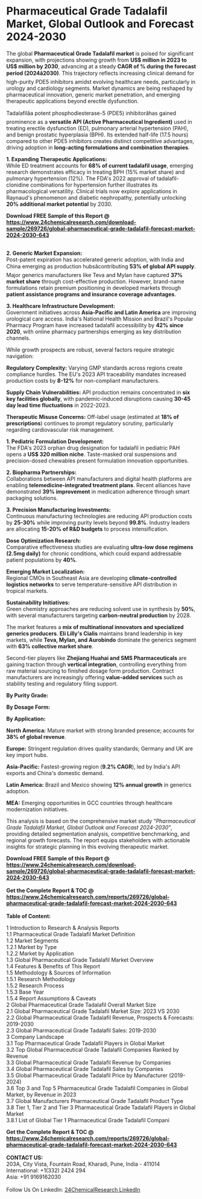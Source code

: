 <h1>Pharmaceutical Grade Tadalafil Market, Global Outlook and Forecast 2024-2030</h1><p>The global <strong>Pharmaceutical Grade Tadalafil market</strong> is poised for significant expansion, with projections showing growth from <strong>US$ million in 2023 to US$ million by 2030</strong>, advancing at a steady <strong>CAGR of % during the forecast period (2024â2030)</strong>. This trajectory reflects increasing clinical demand for high-purity PDE5 inhibitors amidst evolving healthcare needs, particularly in urology and cardiology segments. Market dynamics are being reshaped by pharmaceutical innovation, generic market penetration, and emerging therapeutic applications beyond erectile dysfunction.</p><p>Tadalafilâa potent phosphodiesterase-5 (PDE5) inhibitorâhas gained prominence as a <strong>versatile API (Active Pharmaceutical Ingredient)</strong> used in treating erectile dysfunction (ED), pulmonary arterial hypertension (PAH), and benign prostatic hyperplasia (BPH). Its extended half-life (17.5 hours) compared to other PDE5 inhibitors creates distinct competitive advantages, driving adoption in <strong>long-acting formulations and combination therapies</strong>.</p><p><strong>1. Expanding Therapeutic Applications:</strong><br>
While ED treatment accounts for <strong>68% of current tadalafil usage</strong>, emerging research demonstrates efficacy in treating BPH (15% market share) and pulmonary hypertension (12%). The FDA's 2022 approval of tadalafil-clonidine combinations for hypertension further illustrates its pharmacological versatility. Clinical trials now explore applications in Raynaud's phenomenon and diabetic nephropathy, potentially unlocking <strong>20% additional market potential</strong> by 2030.</p><div><b>Download FREE Sample of this Report @ 
            <a href="https://www.24chemicalresearch.com/download-sample/269726/global-pharmaceutical-grade-tadalafil-forecast-market-2024-2030-643">
            https://www.24chemicalresearch.com/download-sample/269726/global-pharmaceutical-grade-tadalafil-forecast-market-2024-2030-643</a></b></div><br><p><strong>2. Generic Market Expansion:</strong><br>
Post-patent expiration has accelerated generic adoption, with India and China emerging as production hubsâcontributing <strong>53% of global API supply</strong>. Major generics manufacturers like Teva and Mylan have captured <strong>37% market share</strong> through cost-effective production. However, brand-name formulations retain premium positioning in developed markets through <strong>patient assistance programs and insurance coverage advantages</strong>.</p><p><strong>3. Healthcare Infrastructure Development:</strong><br>
Government initiatives across <strong>Asia-Pacific and Latin America</strong> are improving urological care access. India's National Health Mission and Brazil's Popular Pharmacy Program have increased tadalafil accessibility by <strong>42% since 2020</strong>, with online pharmacy partnerships emerging as key distribution channels.</p><p>While growth prospects are robust, several factors require strategic navigation:</p><p><strong>Regulatory Complexity:</strong> Varying GMP standards across regions create compliance hurdles. The EU's 2023 API traceability mandates increased production costs by <strong>8-12%</strong> for non-compliant manufacturers.</p><p><strong>Supply Chain Vulnerabilities:</strong> API production remains concentrated in <strong>six key facilities globally</strong>, with pandemic-induced disruptions causing <strong>30-45 day lead time fluctuations</strong> in 2022-2023.</p><p><strong>Therapeutic Misuse Concerns:</strong> Off-label usage (estimated at <strong>18% of prescriptions</strong>) continues to prompt regulatory scrutiny, particularly regarding cardiovascular risk management.</p><p><strong>1. Pediatric Formulation Development:</strong><br>
The FDA's 2023 orphan drug designation for tadalafil in pediatric PAH opens a <strong>US$ 320 million niche</strong>. Taste-masked oral suspensions and precision-dosed chewables present formulation innovation opportunities.</p><p><strong>2. Biopharma Partnerships:</strong><br>
Collaborations between API manufacturers and digital health platforms are enabling <strong>telemedicine-integrated treatment plans</strong>. Recent alliances have demonstrated <strong>39% improvement</strong> in medication adherence through smart packaging solutions.</p><p><strong>3. Precision Manufacturing Investments:</strong><br>
Continuous manufacturing technologies are reducing API production costs by <strong>25-30%</strong> while improving purity levels beyond <strong>99.8%</strong>. Industry leaders are allocating <strong>15-20% of R&amp;D budgets</strong> to process intensification.</p><p><strong>Dose Optimization Research:</strong><br>
	Comparative effectiveness studies are evaluating <strong>ultra-low dose regimens (2.5mg daily)</strong> for chronic conditions, which could expand addressable patient populations by <strong>40%</strong>.</p><p><strong>Emerging Market Localization:</strong><br>
	Regional CMOs in Southeast Asia are developing <strong>climate-controlled logistics networks</strong> to serve temperature-sensitive API distribution in tropical markets.</p><p><strong>Sustainability Initiatives:</strong><br>
	Green chemistry approaches are reducing solvent use in synthesis by <strong>50%</strong>, with several manufacturers targeting <strong>carbon-neutral production</strong> by 2028.</p><p>The market features a <strong>mix of multinational innovators and specialized generics producers</strong>. <strong>Eli Lilly's Cialis</strong> maintains brand leadership in key markets, while <strong>Teva, Mylan, and Aurobindo</strong> dominate the generics segment with <strong>63% collective market share</strong>.</p><p>Second-tier players like <strong>Zhejiang Huahai and SMS Pharmaceuticals</strong> are gaining traction through <strong>vertical integration</strong>, controlling everything from raw material sourcing to finished dosage form production. Contract manufacturers are increasingly offering <strong>value-added services</strong> such as stability testing and regulatory filing support.</p><p><strong>By Purity Grade:</strong></p><p><strong>By Dosage Form:</strong></p><p><strong>By Application:</strong></p><p><strong>North America:</strong> Mature market with strong branded presence; accounts for <strong>38% of global revenue</strong>.</p><p><strong>Europe:</strong> Stringent regulation drives quality standards; Germany and UK are key import hubs.</p><p><strong>Asia-Pacific:</strong> Fastest-growing region (<strong>9.2% CAGR</strong>), led by India's API exports and China's domestic demand.</p><p><strong>Latin America:</strong> Brazil and Mexico showing <strong>12% annual growth</strong> in generics adoption.</p><p><strong>MEA:</strong> Emerging opportunities in GCC countries through healthcare modernization initiatives.</p><p>This analysis is based on the comprehensive market study <em>"Pharmaceutical Grade Tadalafil Market, Global Outlook and Forecast 2024-2030"</em>, providing detailed segmentation analysis, competitive benchmarking, and regional growth forecasts. The report equips stakeholders with actionable insights for strategic planning in this evolving therapeutic market.</p><div><b>Download FREE Sample of this Report @ 
            <a href="https://www.24chemicalresearch.com/download-sample/269726/global-pharmaceutical-grade-tadalafil-forecast-market-2024-2030-643">
            https://www.24chemicalresearch.com/download-sample/269726/global-pharmaceutical-grade-tadalafil-forecast-market-2024-2030-643</a></b></div><br><div><b>Get the Complete Report & TOC @ 
            <a href="https://www.24chemicalresearch.com/reports/269726/global-pharmaceutical-grade-tadalafil-forecast-market-2024-2030-643">
            https://www.24chemicalresearch.com/reports/269726/global-pharmaceutical-grade-tadalafil-forecast-market-2024-2030-643</a></b></div><br>
            <b>Table of Content:</b><p>1 Introduction to Research & Analysis Reports<br />
    1.1 Pharmaceutical Grade Tadalafil Market Definition<br />
    1.2 Market Segments<br />
        1.2.1 Market by Type<br />
        1.2.2 Market by Application<br />
    1.3 Global Pharmaceutical Grade Tadalafil Market Overview<br />
    1.4 Features & Benefits of This Report<br />
    1.5 Methodology & Sources of Information<br />
        1.5.1 Research Methodology<br />
        1.5.2 Research Process<br />
        1.5.3 Base Year<br />
        1.5.4 Report Assumptions & Caveats<br />
2 Global Pharmaceutical Grade Tadalafil Overall Market Size<br />
    2.1 Global Pharmaceutical Grade Tadalafil Market Size: 2023 VS 2030<br />
    2.2 Global Pharmaceutical Grade Tadalafil Revenue, Prospects & Forecasts: 2019-2030<br />
    2.3 Global Pharmaceutical Grade Tadalafil Sales: 2019-2030<br />
3 Company Landscape<br />
    3.1 Top Pharmaceutical Grade Tadalafil Players in Global Market<br />
    3.2 Top Global Pharmaceutical Grade Tadalafil Companies Ranked by Revenue<br />
    3.3 Global Pharmaceutical Grade Tadalafil Revenue by Companies<br />
    3.4 Global Pharmaceutical Grade Tadalafil Sales by Companies<br />
    3.5 Global Pharmaceutical Grade Tadalafil Price by Manufacturer (2019-2024)<br />
    3.6 Top 3 and Top 5 Pharmaceutical Grade Tadalafil Companies in Global Market, by Revenue in 2023<br />
    3.7 Global Manufacturers Pharmaceutical Grade Tadalafil Product Type<br />
    3.8 Tier 1, Tier 2 and Tier 3 Pharmaceutical Grade Tadalafil Players in Global Market<br />
        3.8.1 List of Global Tier 1 Pharmaceutical Grade Tadalafil Compani</p><div><b>Get the Complete Report & TOC @ 
            <a href="https://www.24chemicalresearch.com/reports/269726/global-pharmaceutical-grade-tadalafil-forecast-market-2024-2030-643">
            https://www.24chemicalresearch.com/reports/269726/global-pharmaceutical-grade-tadalafil-forecast-market-2024-2030-643</a></b></div><br><b>CONTACT US:</b><br>
            203A, City Vista, Fountain Road, Kharadi, Pune, India - 411014<br>
            International: +1(332) 2424 294<br>
            Asia: +91 9169162030 <br><br>
            Follow Us On LinkedIn: <a href="https://www.linkedin.com/company/24chemicalresearch/">24ChemicalResearch LinkedIn</a>